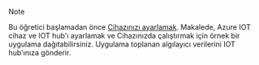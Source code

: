 > [!NOTE]
> Bu öğretici başlamadan önce [Cihazınızı ayarlamak](../articles/iot-hub/iot-hub-raspberry-pi-kit-node-get-started.md). Makalede, Azure IOT cihaz ve IOT hub'ı ayarlamak ve Cihazınızda çalıştırmak için örnek bir uygulama dağıtabilirsiniz. Uygulama toplanan algılayıcı verilerini IOT hub'ınıza gönderir.
